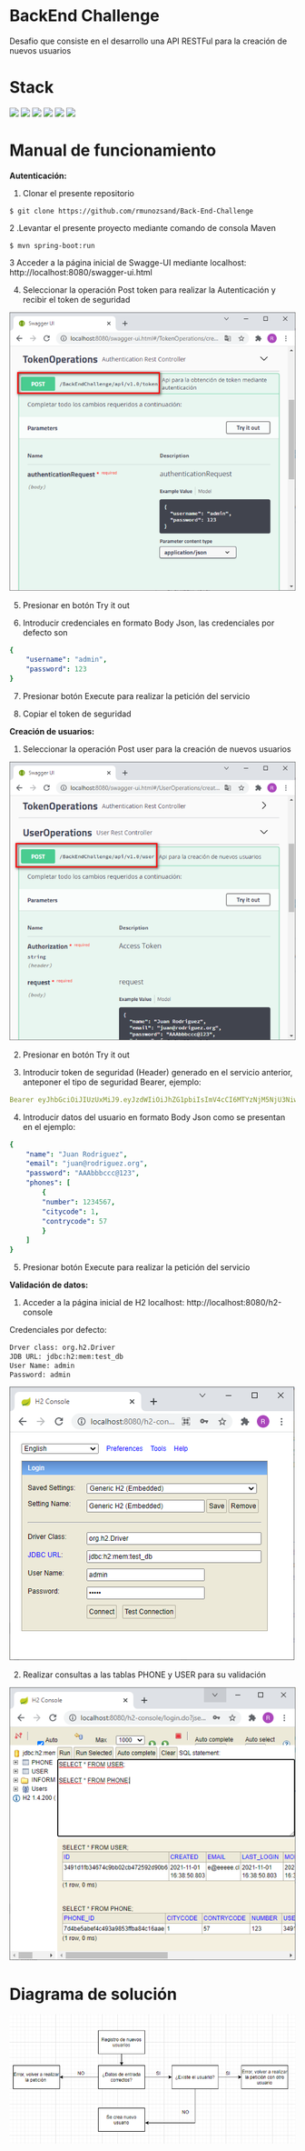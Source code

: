 # BackEnd Challenge
Desafio que consiste en el desarrollo una API RESTFul para la creación de nuevos usuarios

# Stack
![](https://img.shields.io/badge/Java_8-✓-blue.svg)
![](https://img.shields.io/badge/Maven-✓-blue.svg)
![](https://img.shields.io/badge/Spring_Boot-✓-blue.svg)
![](https://img.shields.io/badge/H2_DB-✓-blue.svg)
![](https://img.shields.io/badge/Jwt-✓-blue.svg)
![](https://img.shields.io/badge/Swagger_2-✓-blue.svg)

# Manual de funcionamiento

**Autenticación:**

1. Clonar el presente repositorio
```
$ git clone https://github.com/rmunozsand/Back-End-Challenge
```

2 .Levantar el presente proyecto mediante comando de consola Maven
```
$ mvn spring-boot:run
```

3 Acceder a la página inicial de Swagge-UI mediante localhost: http://localhost:8080/swagger-ui.html

4. Seleccionar la operación Post token para realizar la Autenticación y recibir el token de seguridad

![Alt text](docs/Swagger_token.png)

5. Presionar en botón Try it out

6. Introducir credenciales en formato Body Json, las credenciales por defecto son

```yml
{
    "username": "admin",
    "password": 123
}
```
7. Presionar botón Execute para realizar la petición del servicio

8. Copiar el token de seguridad 


**Creación de usuarios:**

1. Seleccionar la operación Post user para la creación de nuevos usuarios

![Alt text](docs/Swagger_user.png)

2. Presionar en botón Try it out

3. Introducir token de seguridad (Header) generado en el servicio anterior, anteponer el tipo de seguridad Bearer, ejemplo:

```yml
Bearer eyJhbGciOiJIUzUxMiJ9.eyJzdWIiOiJhZG1pbiIsImV4cCI6MTYzNjM5NjU3NiwiaWF0IjoxNjM1NzkxNzc2fQ.WUJ6WPfTFL6_zdhh1E97Ysx0P8pLje3qca82wXYZTBB607bkfpeEmrIzYa-v18mlWCWhxL1nXYSSsthyyYFnYA
```
4. Introducir datos del usuario en formato Body Json como se presentan en el ejemplo:

```yml
{
    "name": "Juan Rodriguez",
    "email": "juan@rodriguez.org",
    "password": "AAAbbbccc@123",
    "phones": [
        {
        "number": 1234567,
        "citycode": 1,
        "contrycode": 57
        }
    ]
}
```

5. Presionar botón Execute para realizar la petición del servicio

**Validación de datos:**

1. Acceder a la página inicial de H2 localhost: http://localhost:8080/h2-console

Credenciales por defecto:

    Drver class: org.h2.Driver
    JDB URL: jdbc:h2:mem:test_db
    User Name: admin
    Password: admin
![Alt text](docs/H2_login.png)

2. Realizar consultas a las tablas PHONE y USER para su validación

![Alt text](docs/H2_validacion.png)

# Diagrama de solución

![Alt text](docs/Diagrama_solucion.png)